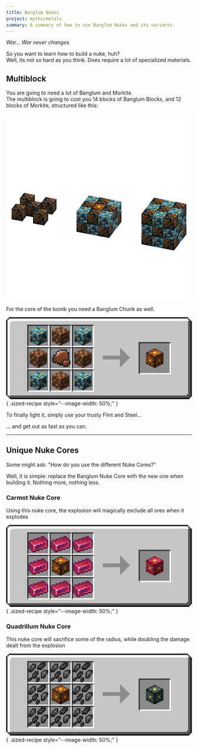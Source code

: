 ```yaml
---
title: Banglum Nukes
project: mythicmetals
summary: A summary of how to use Banglum Nukes and its variants.
---
```


*War... War never changes*  

So you want to learn how to build a nuke, huh?  
Well, its not so hard as you think. Does require a lot of specialized materials.  

## Multiblock
You are going to need a lot of Banglum and Morkite.  
The multiblock is going to cost you 14 blocks of Banglum Blocks, and 12 blocks of Morkite, structured like this:

![Picture of the structure of the Banglum Nuke, forming a 3x3x3 cube of alternating Banglum Blocks and Morkite Blocks, with a Banglum Nuke Core in the middle](/assets/mythicmetals/banglum_nuke_multiblock.png)


For the core of the bomb you need a Banglum Chunk as well.  

![Picture of the recipe of a Banglum Nuke Core. [BMB][MCM][BMB] B = Raw Banglum Block, M = Morkite Block, C = Banglum Chunk](/assets/mythicmetals/recipes/blocks/banglum_nuke_core.png){ .sized-recipe style="--image-width: 50%;" }<br>

To finally light it, simply use your trusty Flint and Steel...

... and get out as fast as you can.

---

## Unique Nuke Cores
Some might ask: "How do you use the different Nuke Cores?"

Well, it is simple: replace the Banglum Nuke Core with the new one when building it. Nothing more, nothing less. 

### Carmot Nuke Core
Using this nuke core, the explosion will magically exclude all ores when it explodes

![Image of the recipe for a Carmot Nuke Core, which is a Banglum Nuke Core surrounded by 8 Carmot Ingots in a crafting table](/assets/mythicmetals/recipes/blocks/carmot_nuke_core.png){ .sized-recipe style="--image-width: 50%;" }<br>

### Quadrillum Nuke Core
This nuke core will sacrifice some of the radius, while doubling the damage dealt from the explosion

![Image of the recipe for a Quadrillum Nuke Core, which is a Banglum Nuke Core surrounded by 8 Raw Quadrillum in a crafting table](/assets/mythicmetals/recipes/blocks/quadrillum_nuke_core.png){ .sized-recipe style="--image-width: 50%;" }<br>